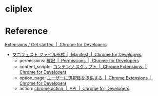 # cliplex


# Reference

[Extensions / Get started  |  Chrome for Developers](https://developer.chrome.com/docs/extensions/get-started)
- [マニフェスト ファイル形式  |  Manifest  |  Chrome for Developers](https://developer.chrome.com/docs/extensions/reference/manifest?hl=ja)
  - permissions: [権限  |  Permissions  |  Chrome for Developers](https://developer.chrome.com/docs/extensions/reference/permissions-list?hl=ja)
  - content_scripts: [コンテンツ スクリプト  |  Chrome Extensions  |  Chrome for Developers](https://developer.chrome.com/docs/extensions/develop/concepts/content-scripts?hl=ja)
  - option_page: [ユーザーに選択肢を提供する  |  Chrome Extensions  |  Chrome for Developers](https://developer.chrome.com/docs/extensions/develop/ui/options-page?hl=ja)
  - action: [chrome.action  |  API  |  Chrome for Developers](https://developer.chrome.com/docs/extensions/reference/api/action?hl=ja)
